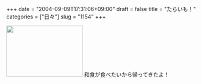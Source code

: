 +++
date = "2004-09-09T17:31:06+09:00"
draft = false
title = "たらいも！"
categories = ["日々"]
slug = "1154"
+++

<img src="http://ieiriblog.jugem.jp/?image=4013" width="200" height="133" alt="" class="pict" />
和食が食べたいから帰ってきたよ！
